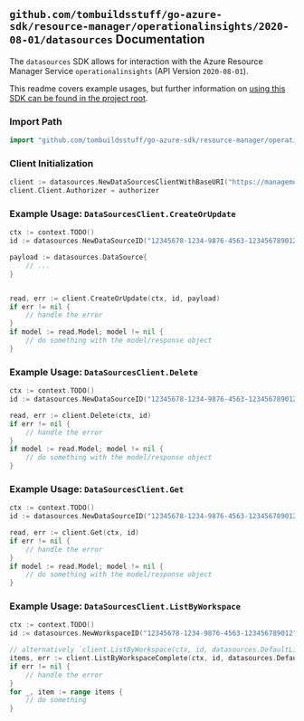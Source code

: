 
## `github.com/tombuildsstuff/go-azure-sdk/resource-manager/operationalinsights/2020-08-01/datasources` Documentation

The `datasources` SDK allows for interaction with the Azure Resource Manager Service `operationalinsights` (API Version `2020-08-01`).

This readme covers example usages, but further information on [using this SDK can be found in the project root](https://github.com/tombuildsstuff/go-azure-sdk/tree/main/docs).

### Import Path

```go
import "github.com/tombuildsstuff/go-azure-sdk/resource-manager/operationalinsights/2020-08-01/datasources"
```


### Client Initialization

```go
client := datasources.NewDataSourcesClientWithBaseURI("https://management.azure.com")
client.Client.Authorizer = authorizer
```


### Example Usage: `DataSourcesClient.CreateOrUpdate`

```go
ctx := context.TODO()
id := datasources.NewDataSourceID("12345678-1234-9876-4563-123456789012", "example-resource-group", "workspaceValue", "dataSourceValue")

payload := datasources.DataSource{
	// ...
}


read, err := client.CreateOrUpdate(ctx, id, payload)
if err != nil {
	// handle the error
}
if model := read.Model; model != nil {
	// do something with the model/response object
}
```


### Example Usage: `DataSourcesClient.Delete`

```go
ctx := context.TODO()
id := datasources.NewDataSourceID("12345678-1234-9876-4563-123456789012", "example-resource-group", "workspaceValue", "dataSourceValue")

read, err := client.Delete(ctx, id)
if err != nil {
	// handle the error
}
if model := read.Model; model != nil {
	// do something with the model/response object
}
```


### Example Usage: `DataSourcesClient.Get`

```go
ctx := context.TODO()
id := datasources.NewDataSourceID("12345678-1234-9876-4563-123456789012", "example-resource-group", "workspaceValue", "dataSourceValue")

read, err := client.Get(ctx, id)
if err != nil {
	// handle the error
}
if model := read.Model; model != nil {
	// do something with the model/response object
}
```


### Example Usage: `DataSourcesClient.ListByWorkspace`

```go
ctx := context.TODO()
id := datasources.NewWorkspaceID("12345678-1234-9876-4563-123456789012", "example-resource-group", "workspaceValue")

// alternatively `client.ListByWorkspace(ctx, id, datasources.DefaultListByWorkspaceOperationOptions())` can be used to do batched pagination
items, err := client.ListByWorkspaceComplete(ctx, id, datasources.DefaultListByWorkspaceOperationOptions())
if err != nil {
	// handle the error
}
for _, item := range items {
	// do something
}
```
